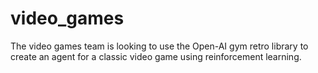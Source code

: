 # video_games
The video games team is looking to use the Open-AI gym retro library to create an agent for a classic video game using reinforcement learning. 
